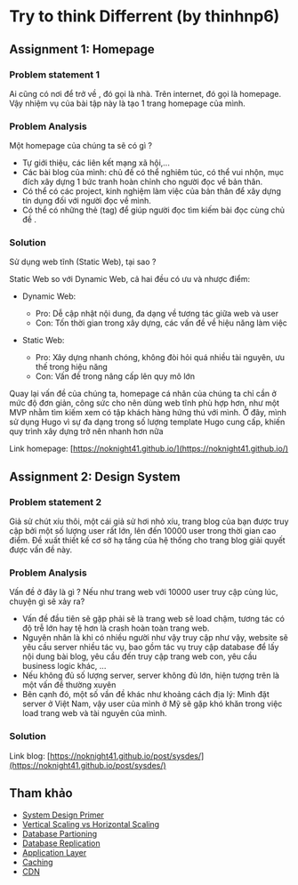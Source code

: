 # Try to think Differrent (by thinhnp6)

## Assignment 1: Homepage

### Problem statement 1

Ai cũng có nơi để  trở về , đó gọi là nhà. Trên internet, đó gọi là homepage. Vậy nhiệm vụ của bài tập này là tạo 1 trang homepage của mình. 

### Problem Analysis

Một homepage của chúng ta sẽ có gì ? 

- Tự giới thiệu, các liên kết mạng xã hội,...
- Các bài blog của mình: chủ đề  có thể  nghiêm túc, có thể vui nhộn, mục đích xây dựng 1 bức tranh hoàn chỉnh cho người đọc về  bản thân.
- Có thể  có các project, kinh nghiệm làm việc của bản thân để  xây dựng tín dụng đối với người đọc về  mình.
- Có thể  có những thẻ (tag) để  giúp người đọc tìm kiếm bài đọc cùng chủ đề .

### Solution

Sử  dụng web tĩnh (Static Web), tại sao ?

Static Web so với Dynamic Web, cả hai đều có ưu và nhược điểm:

- Dynamic Web: 
    + Pro: Dễ  cập nhật nội dung, đa dạng về  tương tác giữa web và user
    + Con: Tốn thời gian trong xây dựng, các vấn đề  về  hiệu năng làm việc

- Static Web:
    + Pro: Xây dựng nhanh chóng, không đòi hỏi quá nhiều tài nguyên, ưu thế  trong hiệu năng
    + Con: Vấn đề  trong nâng cấp lên quy mô lớn

Quay lại vấn đề  của chúng ta, homepage cá nhân của chúng ta chỉ cần ở mức độ đơn giản, công sức cho nên dùng web tĩnh phù hợp hơn, như một MVP nhằm tìm kiếm xem có tập khách hàng hứng thú với mình. Ở đây, mình sử  dụng Hugo vì sự đa dạng trong số  lượng template Hugo cung cấp, khiến quy trình xây dựng trở nên nhanh hơn nữa

Link homepage: [https://noknight41.github.io/](https://noknight41.github.io/)

## Assignment 2: Design System

### Problem statement 2

Giả sử  chút xíu thôi, một cái giả sử  hơi nhỏ xíu, trang blog của bạn được truy cập bởi một số lượng user rất lớn, lên đến 10000 user trong thời gian cao điểm. Đề xuất thiết kế  cơ sở hạ tầng của hệ thống cho trang blog giải quyết được vấn đề  này.

### Problem Analysis

Vấn đề  ở đây là gì ? Nếu như trang web với 10000 user truy cập cùng lúc, chuyện gì sẽ xảy ra?

- Vấn đề  đầu tiên sẽ gặp phải sẽ là trang web sẽ load chậm, tương tác có độ trễ  lớn hay tệ hơn là crash hoàn toàn trang web. 
- Nguyên nhân là khi có nhiều người như vậy truy cập như vậy, website sẽ yêu cầu server nhiều tác vụ, bao gồm tác vụ truy cập database để  lấy nội dung bài blog, yêu cầu đến truy cập trang web con, yêu cầu business logic khác, ...
- Nếu không đủ số  lượng server, server không đủ lớn, hiện tượng trên là một vấn đề  thường xuyên
- Bên cạnh đó, một số vần đề khác như khoảng cách địa lý: Mình đặt server ở Việt Nam, vậy user của mình ở Mỹ sẽ gặp khó khăn trong việc load trang web và tài nguyên của mình.

### Solution

Link blog: [https://noknight41.github.io/post/sysdes/](https://noknight41.github.io/post/sysdes/)

## Tham khảo

- [System Design Primer](https://github.com/donnemartin/system-design-primer#master-slave-replication)
- [Vertical Scaling vs Horizontal Scaling](https://github.com/donnemartin/system-design-primer#load-balancer)
- [Database Partioning](https://en.wikipedia.org/wiki/Partition_(database))
- [Database Replication](https://github.com/donnemartin/system-design-primer#replication)
- [Application Layer](https://github.com/donnemartin/system-design-primer#application-layer)
- [Caching](https://github.com/donnemartin/system-design-primer#cache)
- [CDN](https://www.creative-artworks.eu/why-use-a-content-delivery-network-cdn/)